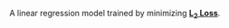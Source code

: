 
A linear regression model trained by minimizing
<a href="#L2_loss"><strong>L<sub>2</sub> Loss</strong></a>.


